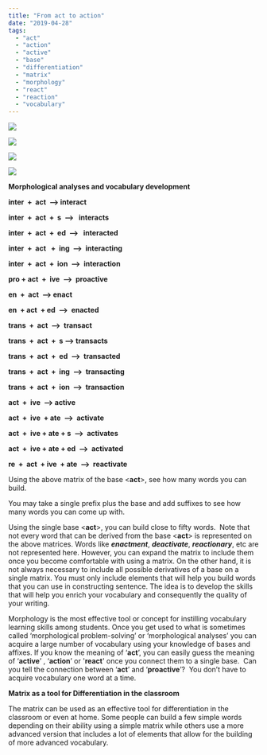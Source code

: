 ```yaml
---
title: "From act to action"
date: "2019-04-28"
tags: 
  - "act"
  - "action"
  - "active"
  - "base"
  - "differentiation"
  - "matrix"
  - "morphology"
  - "react"
  - "reaction"
  - "vocabulary"
---
```


![](images/image-19.png)

![](images/image-24.png)

![](images/image-21.png)

![](images/image-23.png)

**Morphological analyses and vocabulary development**

**inter  +  act  --> interact**

**inter  +  act  +  s  -->   interacts**

**inter  +  act  +  ed  -->   interacted**

**inter  +  act   +  ing  -->  interacting**

**inter  +  act  +  ion  -->  interaction**

**pro + act  +  ive  -->  proactive**

**en  +  act  --> enact**

**en  + act  + ed  -->  enacted**

**trans  +  act  -->  transact**

**trans  +  act  +  s --> transacts**

**trans  +  act  +  ed  -->  transacted**

**trans  +  act  +  ing  -->  transacting**

**trans  +  act  +  ion  -->  transaction**

**act  +  ive  --> active**

**act  +  ive  + ate  -->  activate**

**act  +  ive + ate + s  -->  activates**

**act  +  ive + ate + ed  -->  activated**

**re  +  act  + ive  + ate  -->  reactivate**

Using the above matrix of the base <**act**\>, see how many words you can build.

You may take a single prefix plus the base and add suffixes to see how many words you can come up with.

Using the single base <**act**\>, you can build close to fifty words.  Note that not every word that can be derived from the base <**act**\> is represented on the above matrices. Words like **_enactment_**, _**deactivate**_, **_reactionary_**, etc are not represented here. However, you can expand the matrix to include them once you become comfortable with using a matrix. On the other hand, it is not always necessary to include all possible derivatives of a base on a single matrix. You must only include elements that will help you build words that you can use in constructing sentence. The idea is to develop the skills that will help you enrich your vocabulary and consequently the quality of your writing.

Morphology is the most effective tool or concept for instilling vocabulary learning skills among students. Once you get used to what is sometimes called ‘morphological problem-solving’ or ‘morphological analyses’ you can acquire a large number of vocabulary using your knowledge of bases and affixes. If you know the meaning of ‘**act**’, you can easily guess the meaning of ‘**active**’ , ‘**action**’ or '**react**' once you connect them to a single base.  Can you tell the connection between ‘**act**’ and ‘**proactive**’?  You don’t have to acquire vocabulary one word at a time.

**Matrix as a tool for Differentiation in the classroom**

The matrix can be used as an effective tool for differentiation in the classroom or even at home. Some people can build a few simple words depending on their ability using a simple matrix while others use a more advanced version that includes a lot of elements that allow for the building of more advanced vocabulary.
